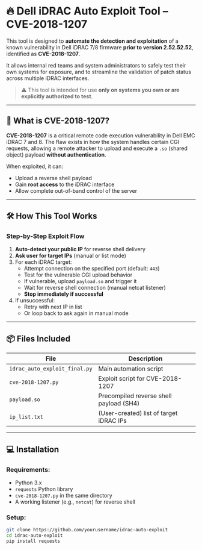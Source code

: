 # 🔥 Dell iDRAC Auto Exploit Tool – CVE-2018-1207

This tool is designed to **automate the detection and exploitation** of a known vulnerability in Dell iDRAC 7/8 firmware **prior to version 2.52.52.52**, identified as **CVE-2018-1207**.

It allows internal red teams and system administrators to safely test their own systems for exposure, and to streamline the validation of patch status across multiple iDRAC interfaces.

> ⚠️ This tool is intended for use **only on systems you own or are explicitly authorized to test**.

---

## 🧠 What is CVE-2018-1207?

**CVE-2018-1207** is a critical remote code execution vulnerability in Dell EMC iDRAC 7 and 8. The flaw exists in how the system handles certain CGI requests, allowing a remote attacker to upload and execute a `.so` (shared object) payload **without authentication**.

When exploited, it can:
- Upload a reverse shell payload
- Gain **root access** to the iDRAC interface
- Allow complete out-of-band control of the server

---

## 🛠️ How This Tool Works

### Step-by-Step Exploit Flow

1. **Auto-detect your public IP** for reverse shell delivery
2. **Ask user for target IPs** (manual or list mode)
3. For each iDRAC target:
    - Attempt connection on the specified port (default: `443`)
    - Test for the vulnerable CGI upload behavior
    - If vulnerable, upload `payload.so` and trigger it
    - Wait for reverse shell connection (manual netcat listener)
    - **Stop immediately if successful**
4. If unsuccessful:
    - Retry with next IP in list
    - Or loop back to ask again in manual mode

---

## 📦 Files Included

| File                      | Description                                  |
|---------------------------|----------------------------------------------|
| `idrac_auto_exploit_final.py` | Main automation script                     |
| `cve-2018-1207.py`        | Exploit script for CVE-2018-1207             |
| `payload.so`              | Precompiled reverse shell payload (SH4)      |
| `ip_list.txt`             | (User-created) list of target iDRAC IPs      |

---

## 💻 Installation

### Requirements:

- Python 3.x
- `requests` Python library
- `cve-2018-1207.py` in the same directory
- A working listener (e.g., `netcat`) for reverse shell

### Setup:

```bash
git clone https://github.com/yourusername/idrac-auto-exploit
cd idrac-auto-exploit
pip install requests
